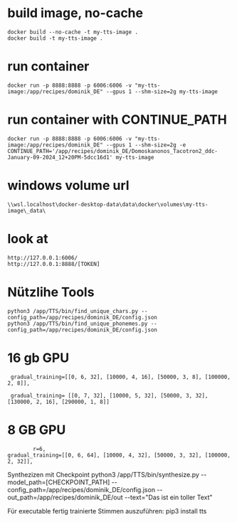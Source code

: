 # build image, no-cache
    docker build --no-cache -t my-tts-image .
    docker build -t my-tts-image .

# run container
    docker run -p 8888:8888 -p 6006:6006 -v "my-tts-image:/app/recipes/dominik_DE" --gpus 1 --shm-size=2g my-tts-image

# run container with CONTINUE_PATH
    docker run -p 8888:8888 -p 6006:6006 -v "my-tts-image:/app/recipes/dominik_DE" --gpus 1 --shm-size=2g -e CONTINUE_PATH='/app/recipes/dominik_DE/Domoskanonos_Tacotron2_ddc-January-09-2024_12+20PM-5dcc16d1' my-tts-image

# windows volume url
    \\wsl.localhost\docker-desktop-data\data\docker\volumes\my-tts-image\_data\

# look at 
    http://127.0.0.1:6006/
    http://127.0.0.1:8888/[TOKEN]


# Nützlihe Tools
    python3 /app/TTS/bin/find_unique_chars.py --config_path=/app/recipes/dominik_DE/config.json
    python3 /app/TTS/bin/find_unique_phonemes.py --config_path=/app/recipes/dominik_DE/config.json


# 16 gb GPU
     gradual_training=[[0, 6, 32], [10000, 4, 16], [50000, 3, 8], [100000, 2, 8]],

     gradual_training= [[0, 7, 32], [10000, 5, 32], [50000, 3, 32], [130000, 2, 16], [290000, 1, 8]]



# 8 GB GPU
            r=6,
    gradual_training=[[0, 6, 64], [10000, 4, 32], [50000, 3, 32], [100000, 2, 32]],




Synthezizen mit Checkpoint
python3 /app/TTS/bin/synthesize.py --model_path=[CHECKPOINT_PATH] --config_path=/app/recipes/dominik_DE/config.json --out_path=/app/recipes/dominik_DE/out --text="Das ist ein toller Text"


Für executable fertig trainierte Stimmen auszuführen:
pip3 install tts
